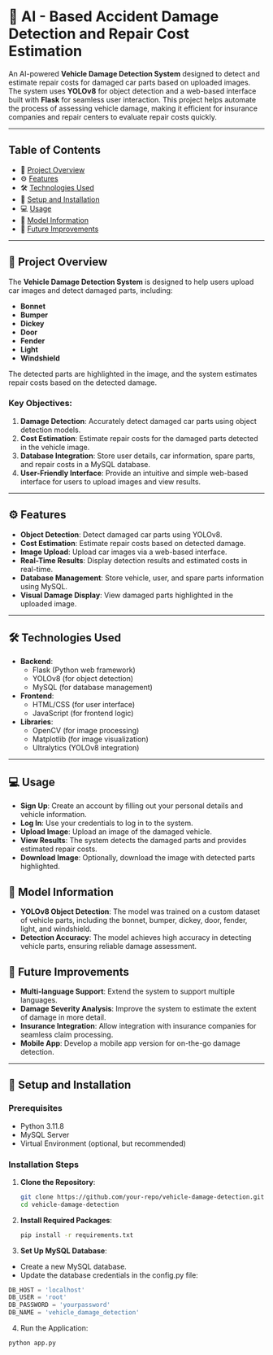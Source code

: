 # 🤖 AI - Based Accident Damage Detection and Repair Cost Estimation

An AI-powered **Vehicle Damage Detection System** designed to detect and estimate repair costs for damaged car parts based on uploaded images. The system uses **YOLOv8** for object detection and a web-based interface built with **Flask** for seamless user interaction. This project helps automate the process of assessing vehicle damage, making it efficient for insurance companies and repair centers to evaluate repair costs quickly.

---

## Table of Contents

- 🚗 [Project Overview](#project-overview)
- ⚙️ [Features](#features)
- 🛠️ [Technologies Used](#technologies-used)
- 📝 [Setup and Installation](#setup-and-installation)
- 💻 [Usage](#usage)
- 🤖 [Model Information](#model-information)
- 🚀 [Future Improvements](#future-improvements)
---

## 🚗 Project Overview

The **Vehicle Damage Detection System** is designed to help users upload car images and detect damaged parts, including:
- **Bonnet**
- **Bumper**
- **Dickey**
- **Door**
- **Fender**
- **Light**
- **Windshield**

The detected parts are highlighted in the image, and the system estimates repair costs based on the detected damage.

### Key Objectives:
1. **Damage Detection**: Accurately detect damaged car parts using object detection models.
2. **Cost Estimation**: Estimate repair costs for the damaged parts detected in the vehicle image.
3. **Database Integration**: Store user details, car information, spare parts, and repair costs in a MySQL database.
4. **User-Friendly Interface**: Provide an intuitive and simple web-based interface for users to upload images and view results.

---

## ⚙️ Features

- **Object Detection**: Detect damaged car parts using YOLOv8.
- **Cost Estimation**: Estimate repair costs based on detected damage.
- **Image Upload**: Upload car images via a web-based interface.
- **Real-Time Results**: Display detection results and estimated costs in real-time.
- **Database Management**: Store vehicle, user, and spare parts information using MySQL.
- **Visual Damage Display**: View damaged parts highlighted in the uploaded image.

---

## 🛠️ Technologies Used

- **Backend**: 
  - Flask (Python web framework)
  - YOLOv8 (for object detection)
  - MySQL (for database management)
- **Frontend**: 
  - HTML/CSS (for user interface)
  - JavaScript (for frontend logic)
- **Libraries**: 
  - OpenCV (for image processing)
  - Matplotlib (for image visualization)
  - Ultralytics (YOLOv8 integration)

---
## 💻 Usage
- **Sign Up**: Create an account by filling out your personal details and vehicle information.
- **Log In**: Use your credentials to log in to the system.
- **Upload Image**: Upload an image of the damaged vehicle.
- **View Results**: The system detects the damaged parts and provides estimated repair costs.
- **Download Image**: Optionally, download the image with detected parts highlighted.

## 🤖 Model Information
- **YOLOv8 Object Detection**: The model was trained on a custom dataset of vehicle parts, including the bonnet, bumper, dickey, door, fender, light, and windshield.
- **Detection Accuracy**: The model achieves high accuracy in detecting vehicle parts, ensuring reliable damage assessment.

## 🚀 Future Improvements
- **Multi-language Support**: Extend the system to support multiple languages.
- **Damage Severity Analysis**: Improve the system to estimate the extent of damage in more detail.
- **Insurance Integration**: Allow integration with insurance companies for seamless claim processing.
- **Mobile App**: Develop a mobile app version for on-the-go damage detection.

---

## 📝 Setup and Installation

### Prerequisites
- Python 3.11.8
- MySQL Server
- Virtual Environment (optional, but recommended)
  
### Installation Steps

1. **Clone the Repository**:
   ```bash
   git clone https://github.com/your-repo/vehicle-damage-detection.git
   cd vehicle-damage-detection
   ```

2. **Install Required Packages**:
   ```bash
   pip install -r requirements.txt
   ```

3. **Set Up MySQL Database**:
 - Create a new MySQL database.
 - Update the database credentials in the config.py file:
  ```python
  DB_HOST = 'localhost'
  DB_USER = 'root'
  DB_PASSWORD = 'yourpassword'
  DB_NAME = 'vehicle_damage_detection'
  ```
4. Run the Application:
  ```bash
  python app.py
  ```
